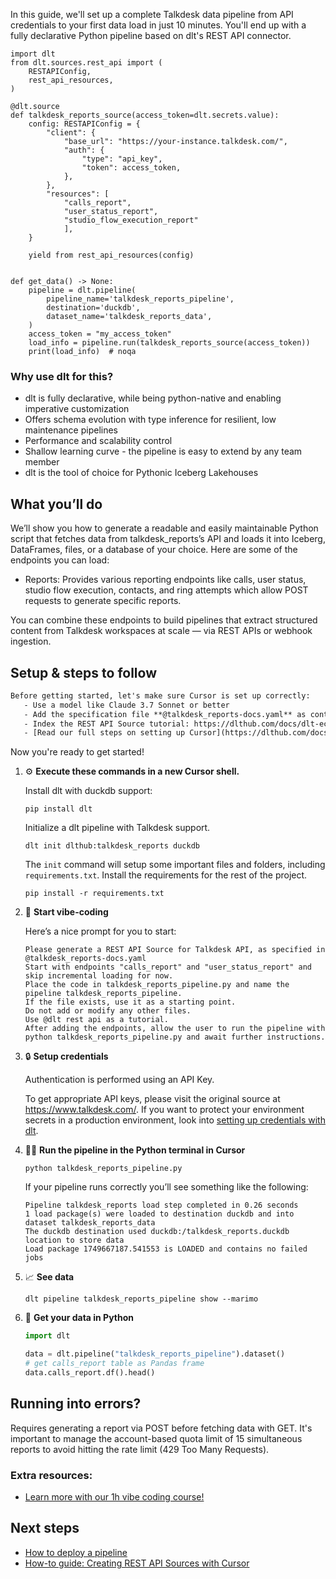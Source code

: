 In this guide, we'll set up a complete Talkdesk data pipeline from API credentials to your first data load in just 10 minutes. You'll end up with a fully declarative Python pipeline based on dlt's REST API connector.

```python-outcome
import dlt
from dlt.sources.rest_api import (
    RESTAPIConfig,
    rest_api_resources,
)

@dlt.source
def talkdesk_reports_source(access_token=dlt.secrets.value):
    config: RESTAPIConfig = {
        "client": {
            "base_url": "https://your-instance.talkdesk.com/",
            "auth": {
                "type": "api_key",
                "token": access_token,
            },
        },
        "resources": [
            "calls_report",
            "user_status_report",
            "studio_flow_execution_report"
            ],
    }

    yield from rest_api_resources(config)


def get_data() -> None:
    pipeline = dlt.pipeline(
        pipeline_name='talkdesk_reports_pipeline',
        destination='duckdb',
        dataset_name='talkdesk_reports_data', 
    )
    access_token = "my_access_token"
    load_info = pipeline.run(talkdesk_reports_source(access_token))
    print(load_info)  # noqa
```

### Why use dlt for this?

- dlt is fully declarative, while being python-native and enabling imperative customization
- Offers schema evolution with type inference for resilient, low maintenance pipelines
- Performance and scalability control
- Shallow learning curve - the pipeline is easy to extend by any team member
- dlt is the tool of choice for Pythonic Iceberg Lakehouses

## What you’ll do

We’ll show you how to generate a readable and easily maintainable Python script that fetches data from talkdesk_reports’s API and loads it into Iceberg, DataFrames, files, or a database of your choice. Here are some of the endpoints you can load:

- Reports: Provides various reporting endpoints like calls, user status, studio flow execution, contacts, and ring attempts which allow POST requests to generate specific reports.

You can combine these endpoints to build pipelines that extract structured content from Talkdesk workspaces at scale — via REST APIs or webhook ingestion.

## Setup & steps to follow

```default
Before getting started, let's make sure Cursor is set up correctly:
   - Use a model like Claude 3.7 Sonnet or better
   - Add the specification file **@talkdesk_reports-docs.yaml** as context
   - Index the REST API Source tutorial: https://dlthub.com/docs/dlt-ecosystem/verified-sources/rest_api/ and add it to context as **@dlt rest api**
   - [Read our full steps on setting up Cursor](https://dlthub.com/docs/dlt-ecosystem/llm-tooling/cursor-restapi#23-configuring-cursor-with-documentation)
```

Now you're ready to get started! 

1. ⚙️ **Execute these commands in a new Cursor shell.**
    
    Install dlt with duckdb support:
    ```shell
    pip install dlt
    ```

    Initialize a dlt pipeline with Talkdesk support.
    ```shell
    dlt init dlthub:talkdesk_reports duckdb
    ```

    The `init` command will setup some important files and folders, including `requirements.txt`. Install the requirements for the rest of the project.
    ```shell
    pip install -r requirements.txt
    ```
    
2. 🤠 **Start vibe-coding**
    
    Here’s a nice prompt for you to start: 
    
    ```prompt
    Please generate a REST API Source for Talkdesk API, as specified in @talkdesk_reports-docs.yaml 
    Start with endpoints "calls_report" and "user_status_report" and skip incremental loading for now. 
    Place the code in talkdesk_reports_pipeline.py and name the pipeline talkdesk_reports_pipeline. 
    If the file exists, use it as a starting point. 
    Do not add or modify any other files. 
    Use @dlt rest api as a tutorial. 
    After adding the endpoints, allow the user to run the pipeline with python talkdesk_reports_pipeline.py and await further instructions.
    ```

    
3. 🔒 **Setup credentials** 
    
    Authentication is performed using an API Key.
    
    To get appropriate API keys, please visit the original source at https://www.talkdesk.com/.
    If you want to protect your environment secrets in a production environment, look into [setting up credentials with dlt](https://dlthub.com/docs/walkthroughs/add_credentials).
    
4. 🏃‍♀️ **Run the pipeline in the Python terminal in Cursor**
    
    ```shell
    python talkdesk_reports_pipeline.py
    ```
    
    If your pipeline runs correctly you’ll see something like the following:
    
    ```shell
    Pipeline talkdesk_reports load step completed in 0.26 seconds
    1 load package(s) were loaded to destination duckdb and into dataset talkdesk_reports_data
    The duckdb destination used duckdb:/talkdesk_reports.duckdb location to store data
    Load package 1749667187.541553 is LOADED and contains no failed jobs
    ```
    
5. 📈 **See data**
    
    ```shell
    dlt pipeline talkdesk_reports_pipeline show --marimo
    ```
    
6. 🐍 **Get your data in Python**
    
    ```python
    import dlt

   data = dlt.pipeline("talkdesk_reports_pipeline").dataset()
   # get calls_report table as Pandas frame
   data.calls_report.df().head()
    ```

## Running into errors?

Requires generating a report via POST before fetching data with GET. It's important to manage the account-based quota limit of 15 simultaneous reports to avoid hitting the rate limit (429 Too Many Requests).

### Extra resources:

- [Learn more with our 1h vibe coding course!](https://www.youtube.com/watch?v=GGid70rnJuM)

## Next steps

- [How to deploy a pipeline](https://dlthub.com/docs/walkthroughs/deploy-a-pipeline)
- [How-to guide: Creating REST API Sources with Cursor](https://dlthub.com/docs/dlt-ecosystem/llm-tooling/cursor-restapi)